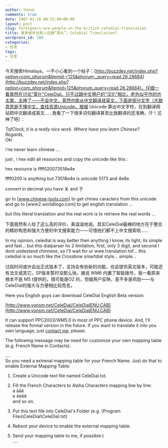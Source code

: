 ```yaml
---
author: Yonsm
comments: true
date: 2007-01-26 08:52:09+00:00
layout: post
slug: foreigners-are-people-in-the-british-celedial-translation
title: 原来老外也有人在做“英化”，CeleDial Translation?
wordpress_id: 289
categories:
- 日志
tags:
- 分享
---
```


今天搜索Himalaya，一不小心看到一个帖子：[http://buzzdev.net/index.php?option=com_phorum&Itemid;=125&phorum;_query=read,26,28684](http://buzzdev.net/index.php?option=com_phorum&Itemid=125&phorum_query=read,26,28684)，仔细一看竟然在讨论“英化”CeleDial。只不过跟中文用户的“汉化”相比，老外似乎作的也太累、太神了——不会中文，竟然也能从中文翻译成英文，下面是部分文字（大致意思是不懂中文，查找资源Unicode，根据 Unicode 算出中文字符，在到翻译网站把中文翻译成英文……我看了一下很多词句翻译甚至比我翻译的还准确，汗！忒神了吧）：  
  


  
_TofClock, it is a really nice work. Where have you learn Chinese?    
Regards,   
Oki_  
  
i'ne never learn chinese ...   
  
just , i hex edit all resources and copy the unicode like this :   
  
hex resource is ffff020073518e4e   
  
ffff0200 is anything but 73518e4e is unicode 5173 and 4e8e   
  
convert in decimal you have 关 and 于   
  
go to [www.chinese-tools.com] to get chines caracters from this unicode   
and go to [www2.worldlingo.com] to get english translation ...   
  
but this literal translation and the real work is to retrieve the real words ...   


  
  
  
下面竟然有人给了这么高的评价，美滋滋地说。其实CeleDial最棒的地方在于整合的精妙构思和强大方便的中文搜索能力——可惜他们都不上中文搜索啦……  
  


  
In my opinion, celedial is way better then anything I know, its light, its simple and fast... but this dialparser hv 2 limitation, first, only 3 digit, and second I dont undestand chinnese, so I'll wait for ur wwe translation tof... this celedial is so much like the Crossbow smartdial style... simple... 

  
  
  
过段时间或许会出正式版本了，支持会有些新的功能，也会提供英文版本，可能还有法文或其它。SP版本暂时没那么快。据说 WM6 内置了智能拨号，我一看原来根本不是 MS t提供的，很可能是O2 的，但据用户反映，差不多是鸡肋——与CeleDial的强大与方便相比较而言。  
  
Here you English guys can download CeleDial English Beta version:  
  
[http://www.yonsm.net/CeleDial/CeleDialENU.CAB](http://www.yonsm.net/CeleDial/CeleDialENU.CAB)  
  
It can support PPC2003/WM5.0 in most of PPC phone device.  And, I'll release the formal version in the future. If you want to translate it into you own language, just [contact me](mailto:yonsm@163.com), please.  
  
The following message may be need for customize your own mapping table (e.g. French Name in Contacts).  
  


  
....  
So you need a extrenal mapping table for your French Name. Just do that to enable External Mapping Table:  
  
1. Create a Unicode text file named CeleDial.txt.  
2. Fill the French Characters to Alpha Characters mapping line by line:   
a àâä  
e éèêê  
and so on.  
3. Put this text file into CeleDial's Folder (e.g. \Program Files\CeleDial\CeleDial.txt)  
4. Reboot your device to enable the external mapping table.  
  
5. Send your mapping table to me, if possible:)  
....  

